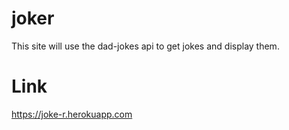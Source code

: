 # joker
This site will use the dad-jokes api to get jokes and display them.

# Link 
https://joke-r.herokuapp.com
